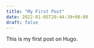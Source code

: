 ```yaml
---
title: "My First Post"
date: 2022-01-05T20:44:39+08:00
draft: false
---
```


This is my first post on Hugo.
